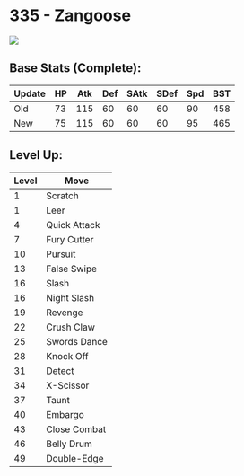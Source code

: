 # 335 - Zangoose
![][335]

## Base Stats (Complete):

Update | HP | Atk | Def | SAtk | SDef | Spd | BST
---    | ---| --- | --- | ---  | ---  | --- | ---
Old    | 73 |  115 |  60 |  60  |  60  |  90  |  458
New    | 75 |  115 |  60 |  60  |  60  |  95  |  465

## Level Up:

Level | Move
---   | ---
  1   | Scratch
  1   | Leer
  4   | Quick Attack
  7   | Fury Cutter
 10   | Pursuit
 13   | False Swipe
 16   | Slash
 16   | Night Slash
 19   | Revenge
 22   | Crush Claw
 25   | Swords Dance
 28   | Knock Off
 31   | Detect
 34   | X-Scissor
 37   | Taunt
 40   | Embargo
 43   | Close Combat
 46   | Belly Drum
 49   | Double-Edge



[335]: /img/pokemon/335.png
